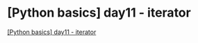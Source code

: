 # [Python basics] day11 - iterator
[[Python basics] day11 - iterator](https://aiwithcloud.com/2022/09/16/python_basics_day11___iterator/)